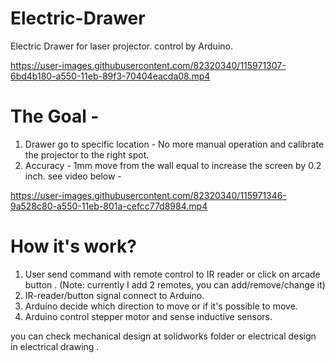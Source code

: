 # Electric-Drawer
Electric Drawer for laser projector. control by Arduino.

https://user-images.githubusercontent.com/82320340/115971307-6bd4b180-a550-11eb-89f3-70404eacda08.mp4

# The Goal -
1. Drawer go to specific location - No more manual operation and calibrate the projector to the right spot. 
2. Accuracy - 1mm move from the wall equal to increase the screen by 0.2 inch. see video below -

https://user-images.githubusercontent.com/82320340/115971346-9a528c80-a550-11eb-801a-cefcc77d8984.mp4

# How it's work?
1. User send command with remote control to IR reader or click on arcade button . 
(Note: currently I add 2 remotes, you can add/remove/change it) 
2. IR-reader/button signal connect to Arduino.
3. Arduino decide which direction to move or if it's possible to move.  
4. Arduino control stepper motor and sense inductive sensors.


you can check mechanical design at solidworks folder or electrical design in electrical drawing .
